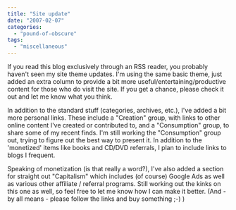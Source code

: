 ```yaml
---
title: "Site update"
date: "2007-02-07"
categories: 
  - "pound-of-obscure"
tags: 
  - "miscellaneous"
---
```


If you read this blog exclusively through an RSS reader, you probably haven't seen my site theme updates. I'm using the same basic theme, just added an extra column to provide a bit more useful/entertaining/productive content for those who do visit the site. If you get a chance, please check it out and let me know what you think.

In addition to the standard stuff (categories, archives, etc.), I've added a bit more personal links. These include a "Creation" group, with links to other online content I've created or contributed to, and a "Consumption" group, to share some of my recent finds. I'm still working the "Consumption" group out, trying to figure out the best way to present it. In addition to the 'monetized' items like books and CD/DVD referrals, I plan to include links to blogs I frequent.

Speaking of monetization (is that really a word?), I've also added a section for straight out "Capitalism" which includes (of course) Google Ads as well as various other affiliate / referral programs. Still working out the kinks on this one as well, so feel free to let me know how I can make it better. (And - by all means - please follow the links and buy something ;-) )
